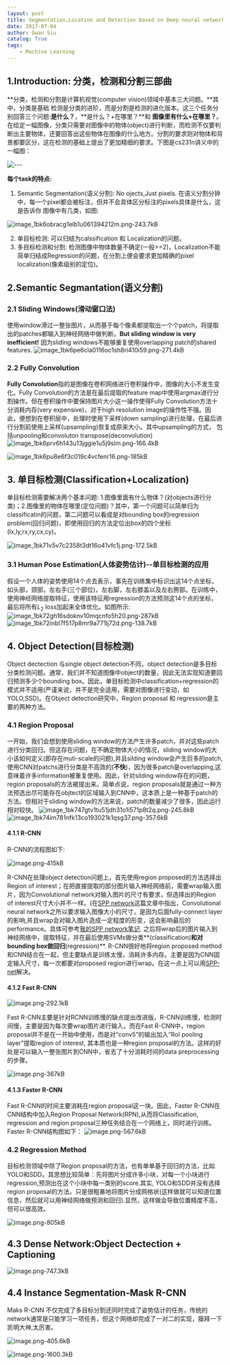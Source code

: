 ```yaml
---
layout: post
title: Segmentation,Location and Detection based on Deep neural network
date: 2017-07-04
author: Gwan Siu
catalog: True
tags:
    - Machine Learning
---
```


## 1.Introduction: 分类，检测和分割三部曲  

**分类，检测和分割是计算机视觉(computer vision)领域中基本三大问题。**其中，分类是基础
检测是分类的进阶，而是分割是检测的进化版本。这三个任务分别回答三个问题:**是什么？**，**是什么？+在哪里？**和 **图像里有什么+在哪里？**。在给定一幅图像，分类只需要对图像中的物体(object)进行判断，而检测不仅要判断出主要物体，还要回答出这些物体在图像的什么地方。分割的要求则对物体和背景都要区分，这在检测的基础上提出了更加精细的要求。下图是cs231n讲义中的一幅图：

![---][1]

[1]: http://static.zybuluo.com/GwanSiu/58pirxq51vr8ii4vohykj63r/image_1bk6o2bmc1eit205rckt3j79.png

**每个task的特点:**  
1. Semantic Segmentation(语义分割): No ojects,Just pixels. 在语义分割分钟中，每一个pixel都会被标注，但并不会具体区分标注的pixels具体是什么，这是告诉你
图像中有几类，如图:

![image_1bk6obracg1elb1u061394212m.png-243.7kB][2]

[2]: http://static.zybuluo.com/GwanSiu/3d919nn7ld6c72hnbdav9ynv/image_1bk6obracg1elb1u061394212m.png

2. 单目标检测: 可以归结为calssification 和 Localization的问题。
3. 多目标检测和分割: 检测图像中物体数量不确定(一般>=2)，Localization不能简单归结成Regression的问题，在分割上便会要求更加精确的pixel localization(像素级别的定位)。

## 2.Semantic Segmantation(语义分割)
### 2.1 Sliding Windows(滑动窗口法)
使用window滑过一整张图片，从而基于每个像素都提取出一个个patch，将提取出的patches都输入到神经网络中做判断。**But sliding window is very inefficient!** 因为sliding windows不能够重复使用overlapping patch的shared features.
![image_1bk6pe6cla0116oc1sh8ri410i59.png-271.4kB][3]

[3]: http://static.zybuluo.com/GwanSiu/7r3570nbxo83y71bz6459zam/image_1bk6pe6cla0116oc1sh8ri410i59.png
### 2.2 Fully Convolution
**Fully Convolution**指的是图像在卷积网络进行卷积操作中，图像的大小不发生变化。Fully Convolution的方法是在最后提取的feature map中使用argmax进行分割操作。但在卷积操作中要保持图片大小这一操作使得Fully Convolution方法十分消耗内存(very expensive)，对于high resolution image的操作性不强。因此，便想到在卷积层中，处理时使用下采样(down sampling)进行处理，在最后进行分割前使用上采样(upsampling)恢复成原来大小。其中upsampling的方式，
包括unpooling和convoluton transpose(deconvolution)
![image_1bk6prv6h143u13jggie1u5j9slm.png-166.4kB][4]

![image_1bk6pu8e6f3c019c4vcfenr16.png-185kB][5]

[4]: http://static.zybuluo.com/GwanSiu/obacwnl0ep2alrpaz396gl0i/image_1bk6prv6h143u13jggie1u5j9slm.png
[5]: http://static.zybuluo.com/GwanSiu/5m2ts2ddjleu25fwq7qejuep/image_1bk6pu8e6f3c019c4vcfenr16.png

## 3. 单目标检测(Classification+Localization)
单目标检测需要解决两个基本问题: 1.图像里面有什么物体？(对objects进行分类)；2.图像里的物体在哪里(定位问题)？其中，第一个问题可以简单归为classificatin的问题，第二问题可以看成是对bounding box的regression problem(回归问题)，即使用回归的方法定位出box的四个坐标(lx,ly,rx,ry,cx,cy)。

![image_1bk71v5v7c2358t3dt16o41vfc1j.png-172.5kB][6]

[6]: http://static.zybuluo.com/GwanSiu/4bxj6j5n8nyzwja1360atsit/image_1bk71v5v7c2358t3dt16o41vfc1j.png

### 3.1 Human Pose Estimation(人体姿势估计)--单目标检测的应用
假设一个人体的姿势使用14个点去表示，事先在训练集中标识出这14个点坐标，如头部，颈部，左右手(三个部位)，左右脚，左右膝盖以及左右胯部。在训练中，使用神经网络提取特征，使用该特征用regression的方法预测这14个点的坐标，最后将所有$L_{2}$ loss加起来全体优化。如图所示:
![image_1bk72gh16sdoknv10mqcnfo5h20.png-287kB][7]
![image_1bk72inbl7f517p8mr9a771lj72d.png-138.7kB][8]

[7]: http://static.zybuluo.com/GwanSiu/832zy49snw3rlhlgdhik17gh/image_1bk72gh16sdoknv10mqcnfo5h20.png
[8]: http://static.zybuluo.com/GwanSiu/p5onvnhuy67shgn0vzj7qke4/image_1bk72inbl7f517p8mr9a771lj72d.png

## 4. Object Detection(目标检测)
Object dectection 与single object detection不同，object detection是多目标分类检测问题。通常，我们并不知道图像中object的数量，因此无法实现知道要回归预测多少个bounding box。因此，单目标检测中classification+regression的模式并不适用(严谨来说，并不是完全适用，需要对图像进行变动，如YOLO,SSD)。在Object detection研究中，Region proposal 和 regression是主要的两种方法。

### 4.1 Region Proposal
一开始，我们会想到使用sliding window的方法产生许多patch，并对这些patch进行分类回归。但这存在问题，在不确定物体大小的情况，sliding window的大小该如何定义(即存在muti-scale的问题),并且silding window会产生巨多的patch,使用CNN对patchs进行分类是不高效的(**不快**)，因为很多patch是overlapping,这意味着许多information被重复使用。因此，针对silding window存在的问题，region proposals的方法被提出来。简单点说，region proposals就是通过一种方法预选出尽可能存在objtect的区域输入到CNN中，这本质上是一种基于patch的方法。但相对于sliding window的方法来说，patch的数量减少了很多，因此运行相对较快。
![image_1bk747gtv1tu51jdh31o1i571p8t2q.png-245.8kB][9]
![image_1bk74im781nfk13co193021k1qsg37.png-357.6kB][10]

[9]: http://static.zybuluo.com/GwanSiu/nlrvadaajvrg2y31l7c4u4io/image_1bk747gtv1tu51jdh31o1i571p8t2q.png
[10]: http://static.zybuluo.com/GwanSiu/2c42wiqbct1urka04sk2k9bd/image_1bk74im781nfk13co193021k1qsg37.png

#### 4.1.1 R-CNN
R-CNN的流程图如下:

![image.png-415kB][12]

[12]: http://static.zybuluo.com/GwanSiu/irbj75nycwpo6hxofcrv17co/image.png

R-CNN在处理object detection问题上，首先使用region proposed的方法选择出Region of interest；在把直接提取的部分图片输入神经网络前，需要wrap输入图片，因为Convolutional network对输入图片的尺寸有要求，但选择出的Region of interest尺寸大小并不一样。(在[SPP network](https://arxiv.org/abs/1406.4729)这篇文章中指出，Convolutional neural network之所以要求输入图像大小的尺寸，是因为后面fully-connect layer的影响,并且wrap会对输入图片造成一定程度的形变，这会影响最后的performance。具体可参考[我的SPP network笔记](http://gwansiu.com/2017/05/27/SPP/). 之后将wrap后的图片输入到神经网络中，提取特征，并在最后使用SVMs做分类**(classification)**和对bounding box做回归**(regression)**.
R-CNN很好地将region proposed method和CNN结合在一起，但主要缺点是训练太慢，消耗许多内存。主要是因为CNN固定输入尺寸，每一次都要对proposed region进行wrap。在这一点上可以用[SPP-net](https://arxiv.org/abs/1406.4729)解决。

#### 4.1.2 Fast R-CNN

![image.png-292.1kB][13]

[13]: http://static.zybuluo.com/GwanSiu/tpzebmy9zj528uvizvgqk2zc/image.png

Fast R-CNN主要是针对RCNN训练慢的缺点提出改进版，R-CNN训练慢，检测时间慢，主要是因为每次要wrap图片进行输入，而在Fast R-CNN中，region proposal并不是在一开始中使用，而是对“conv5”的输出加入“RoI pooling layer”提取region of interest, 其本质也是一种region proposal的方法。这样的好处是可以输入一整张图片到CNN中，省去了十分消耗时间的data preprocessing的步骤。

![image.png-367kB][14]

[14]: http://static.zybuluo.com/GwanSiu/0gi6v6ng66o2k269nu8uqdhp/image.png

#### 4.1.3 Faster R-CNN
Fast R-CNN的时间主要消耗在region proposal这一块。因此，Faster R-CNN在CNN结构中加入Region Proposal Network(RPN),从而将Classification, regression and region proposal三种任务结合在一个网络上，同时进行训练。Faster R-CNN结构图如下：
![image.png-567.6kB][15]

[15]: http://static.zybuluo.com/GwanSiu/wfcxsh8732se27v5tkr47361/image.png

### 4.2 Regression Method
目标检测领域中除了Region proposal的方法，也有单单基于回归的方法，比如YOLO和SDD。其思想比较简单：先将图片分成许多小块，对每一个小块进行regression,预测出在这个小块中每一类别的score.其实, YOLO和SDD并没有选择region proposal的方法，只是很粗暴地将图片分成网格状(这样做就可以知道位置信息，然后就可以用神经网络做预测和回归).显然，这样做会导致位置精度不高，但可以很高效。

![image.png-805kB][16]

[16]: http://static.zybuluo.com/GwanSiu/7atfoincdnwb50fsxcl9mtwr/image.png

## 4.3 Dense Network:Object Dectection + Captioning

![image.png-747.3kB][17]

[17]: http://static.zybuluo.com/GwanSiu/7fso4g0icrk4g71zgyjbponk/image.png

## 4.4 Instance Segmentation-Mask R-CNN

Maks R-CNN 不仅完成了多目标分割还同时完成了姿势估计的任务，传统的network通常是只能学习一项任务，但这个网络却完成了一对二的实现，膜拜一下凯明大神,太厉害。

![image.png-405.6kB][18]

[18]: http://static.zybuluo.com/GwanSiu/2fmvos4039gfft6k64he4wf1/image.png

![image.png-1600.3kB][19]

[19]: http://static.zybuluo.com/GwanSiu/j00p6sg86n3n5pyyece6ldb1/image.png






